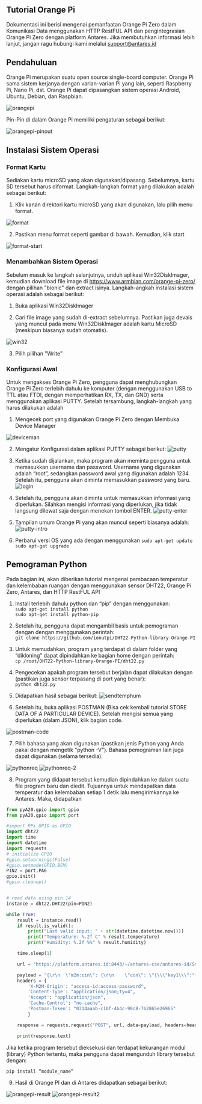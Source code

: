 ## Tutorial Orange Pi
Dokumentasi ini berisi mengenai pemanfaatan Orange Pi Zero dalam Komunikasi Data menggunakan HTTP RestFUL API dan pengintegrasian Orange Pi Zero dengan platform Antares. Jika membutuhkan informasi lebih lanjut, jangan ragu hubungi kami melalui support@antares.id

## Pendahuluan
Orange Pi merupakan suatu open source single-board computer. Orange Pi sama sistem kerjanya dengan varian-varian Pi yang lain, seperti Raspberry Pi, Nano Pi, dst. Orange Pi dapat dipasangkan sistem operasi Android, Ubuntu, Debian, dan Raspbian.

![orangepi](https://antares.id/assets/img/orange-pi-zero.jpg)  

Pin-Pin di dalam Orange Pi memiliki pengaturan sebagai berikut:  

![orangepi-pinout](https://antares.id/assets/img/pinout.jpg)  

## Instalasi Sistem Operasi

### Format Kartu
Sediakan kartu microSD yang akan digunakan/dipasang. Sebelumnya, kartu SD tersebut harus diformat. Langkah-langkah format yang dilakukan adalah sebagai berikut:  

1. Klik kanan direktori kartu microSD yang akan digunakan, lalu pilih menu format.

![format](https://antares.id/assets/img/formatdisk.png)

2. Pastikan menu format seperti gambar di bawah. Kemudian, klik start

![format-start](https://antares.id/assets/img/menuformat.png)

### Menambahkan Sistem Operasi
Sebelum masuk ke langkah selanjutnya, unduh aplikasi Win32DiskImager, kemudian download file image di https://www.armbian.com/orange-pi-zero/ dengan pilihan "bionic" dan extract isinya. Langkah-angkah instalasi sistem operasi adalah sebagai berikut:

1. Buka aplikasi Win32DiskImager

2. Cari file image yang sudah di-extract sebelumnya. Pastikan juga devais yang muncul pada menu Win32DiskImager adalah kartu MicroSD (meskipun biasanya sudah otomatis).

![win32](https://antares.id/assets/img/diskimager.png)

3. Pilih pilihan "Write"

### Konfigurasi Awal
Untuk mengakses Orange Pi Zero, pengguna dapat menghubungkan Orange Pi Zero terlebih dahulu ke komputer (dengan menggunakan USB to TTL atau FTDI, dengan memperhatikan RX, TX, dan GND) serta menggunakan aplikasi PUTTY. Setelah tersambung, langkah-langkah yang harus dilakukan adalah

1. Mengecek port yang digunakan Orange Pi Zero dengan Membuka Device Manager

![deviceman](https://antares.id/assets/img/portcom5.png)

2. Mengatur Konfigurasi dalam aplikasi PUTTY sebagai berikut:
![putty](https://antares.id/assets/img/putty.png)

3. Ketika sudah dijalankan, maka program akan meminta pengguna untuk memasukkan username dan password. Username yang digunakan adalah “root”, sedangkan password awal yang digunakan adalah 1234. Setelah itu, pengguna akan diminta memasukkan password yang baru.
![login](https://antares.id/assets/img/gantipassword.png)

4. Setelah itu, pengguna akan diminta untuk memasukkan informasi yang diperlukan. Silahkan mengisi informasi yang diperlukan, jika tidak langsung dilewat saja dengan menekan tombol ENTER.
![putty-enter](https://antares.id/assets/img/username.png)

5. Tampilan umum Orange Pi yang akan muncul seperti biasanya adalah:
![putty-intro](https://antares.id/assets/img/tampilanawal.png)

6. Perbarui versi OS yang ada dengan menggunakan
`sudo apt-get update`
`sudo apt-gat upgrade`

## Pemograman Python
Pada bagian ini, akan diberikan tutorial mengenai pembacaan temperatur dan kelembaban ruangan dengan menggunakan sensor DHT22, Orange Pi Zero, Antares, dan HTTP RestFUL API

1. Install terlebih dahulu python dan “pip” dengan menggunakan:  
`sudo apt-get install python`  
`sudo apt-get install python-pip`

2. Setelah itu, pengguna dapat mengambil basis untuk pemograman dengan dengan menggunakan perintah:  
`git clone https://github.com/ionutpi/DHT22-Python-library-Orange-PI`

3. Untuk memudahkan, program yang terdapat di dalam folder yang “dikloning” dapat dipindahkan ke bagian home dengan perintah:  
`cp /root/DHT22-Python-library-Orange-PI/dht22.py`

4. Pengecekan apakah program tersebut berjalan dapat dilakukan dengan (pastikan juga sensor terpasang di port yang benar):  
`python dht22.py`

5. Didapatkan hasil sebagai berikut:
![sendtemphum](https://antares.id/assets/img/hasilsensor.png)

6. Setelah itu, buka aplikasi POSTMAN (Bisa cek kembali tutorial STORE DATA OF A PARTICULAR DEVICE). Setelah mengisi semua yang diperlukan (dalam JSON), klik bagian code.

![postman-code](https://antares.id/assets/img/kodepostman.png)

7. Pilih bahasa yang akan digunakan (pastikan jenis Python yang Anda pakai dengan mengetik "python -V"). Bahasa pemograman lain juga dapat digunakan (selama tersedia).

![pythonreq](https://antares.id/assets/img/kodepostman2.png)
![pythonreq-2](https://antares.id/assets/img/kodepostman3.png)

8. Program yang didapat tersebut kemudian dipindahkan ke dalam suatu file program baru dan diedit. Tujuannya untuk mendapatkan data temperatur dan kelembaban setiap 1 detik lalu mengirimkannya ke Antares. Maka, didapatkan

```python
from pyA20.gpio import gpio
from pyA20.gpio import port

#import RPi.GPIO as GPIO
import dht22
import time
import datetime
import requests
# initialize GPIO
#gpio.setwarnings(False)
#gpio.setmode(GPIO.BCM)
PIN2 = port.PA6
gpio.init()
#gpio.cleanup()


# read data using pin 14
instance = dht22.DHT22(pin=PIN2)

while True:
    result = instance.read()
    if result.is_valid():
        print("Last valid input: " + str(datetime.datetime.now()))
        print("Temperature: %.2f C" % result.temperature)
        print("Humidity: %.2f %%" % result.humidity)

    time.sleep(1)

	url = "https://platform.antares.id:8443/~/antares-cse/antares-id/SmartCoba/SmartS1"

	payload = "{\r\n  \"m2m:cin\": {\r\n    \"con\": \"{\\\"key1\\\":"+str(datetime.datetime.now())+", \\\"key2\\\":\\\""+str(result.temperature)+"\\\", \\\"keyN\\\":\\\""+str(result.humidity)+"\\\"}\"\r\n  }\r\n}"
	headers = {
		'X-M2M-Origin': "access-id:access-password",
		'Content-Type': "application/json;ty=4",
		'Accept': "application/json",
		'Cache-Control': "no-cache",
		'Postman-Token': "0314aaab-c1bf-4b4c-90c8-7b2865e26965"
		}

	response = requests.request("POST", url, data=payload, headers=headers)

	print(response.text)
```

Jika ketika program tersebut dieksekusi dan terdapat kekurangan modul (library) Python tertentu, maka pengguna dapat mengunduh library tersebut dengan:

`pip install “module_name”`

9. Hasil di Orange PI dan di Antares didapatkan sebagai berikut:

![orangepi-result](https://antares.id/assets/img/hasil.png)
![orangepi-result2](https://antares.id/assets/img/datadapat.png)
